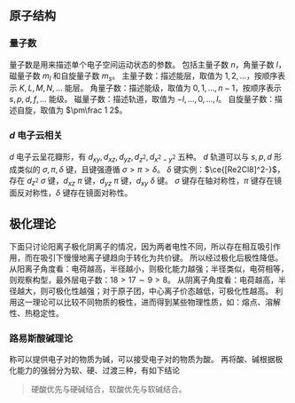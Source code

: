 ## 原子结构
### 量子数
量子数是用来描述单个电子空间运动状态的参数。
包括主量子数 $n$，角量子数 $l$，磁量子数 $m_l$ 和自旋量子数 $m_s$。
主量子数：描述能层，取值为 $1,2,\ldots$，按顺序表示 $K,L,M,N,\ldots$ 能层。
角量子数：描述能级，取值为 $0,1,\ldots,n-1$，按顺序表示 $s,p,d,f,\ldots$ 能级。
磁量子数：描述轨道，取值为 $-l,\ldots,0,\ldots,l$。
自旋量子数：描述自旋，取值为 $\pm\frac 1 2$。
### $d$ 电子云相关
$d$ 电子云呈花瓣形，有 $d_{xy},d_{xz},d_{yz},d_{z^2},d_{x^2-y^2}$ 五种。
$d$ 轨道可以与 $s,p,d$ 形成类似的 $\sigma,\pi,\delta$ 键，且键强遵循 $\sigma>\pi>\delta$。
$\delta$ 键实例：$\ce{[Re2Cl8]^2-}$，存在 $d_{z^2}$ $\sigma$ 键，$d_{xz}$ $\pi$ 键，$d_{yz}$ $\pi$ 键，$d_{xy}$ $\delta$ 键。
$\sigma$ 键存在轴对称性，$\pi$ 键存在镜面反对称性，$\delta$ 键存在镜面对称性。
## 极化理论

下面只讨论阳离子极化阴离子的情况，因为两者电性不同，所以存在相互吸引作用，而在吸引下慢慢地离子键趋向于转化为共价键。
所以经过极化后极性降低。
从阳离子角度看：电荷越高，半径越小，则极化能力越强；半径类似，电荷相等，则观察构型，最外层电子数：$18>17\sim9>8$。
从阴离子角度看：电荷越高，半径越大，则可极化性越强；对于原子团，中心离子价态越低，可极化性越高。
利用这一理论可以比较不同物质的极性，进而得到某些物理性质，如：熔点、溶解性、热稳定性。
### 路易斯酸碱理论
称可以提供电子对的物质为碱，可以接受电子对的物质为酸。
再将酸、碱根据极化能力的强弱分为软、硬、过渡三种，有如下结论
> 硬酸优先与硬碱结合，软酸优先与软碱结合。

## 